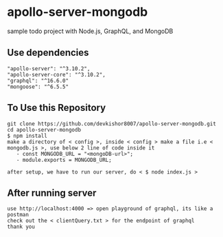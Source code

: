 # apollo-server-mongodb
sample todo project with Node.js, GraphQL, and MongoDB

## Use dependencies 
    "apollo-server": "^3.10.2",
    "apollo-server-core": "^3.10.2",
    "graphql": "^16.6.0"
    "mongoose": "^6.5.5"
    
## To Use this Repository
    git clone https://github.com/devkishor8007/apollo-server-mongodb.git
    cd apollo-server-mongodb
    $ npm install
    make a directory of < config >, inside < config > make a file i.e < mongodb.js >, use below 2 line of code inside it
       - const MONGODB_URL = "<mongoDB-url>";
       - module.exports = MONGODB_URL;

    after setup, we have to run our server, do < $ node index.js >

## After running server
    use http://localhost:4000 => open playground of graphql, its like a postman
    check out the < clientQuery.txt > for the endpoint of graphql
    thank you
 
